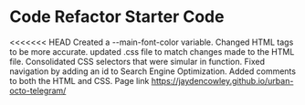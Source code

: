 # Code Refactor Starter Code
<<<<<<< HEAD
Created a --main-font-color variable.
Changed HTML tags to be more accurate.
updated .css file to match changes made to the HTML file.
Consolidated CSS selectors that were simular in function.
Fixed navigation by adding an id to Search Engine Optimization.
Added comments to both the HTML and CSS.
Page link https://jaydencowley.github.io/urban-octo-telegram/